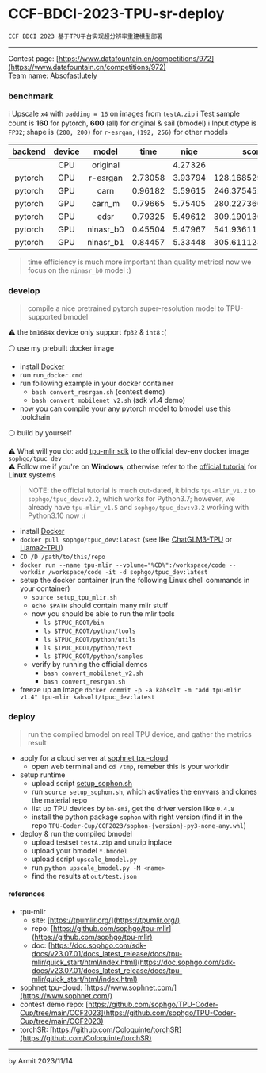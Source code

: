 # CCF-BDCI-2023-TPU-sr-deploy

    CCF BDCI 2023 基于TPU平台实现超分辨率重建模型部署

----

Contest page: [https://www.datafountain.cn/competitions/972](https://www.datafountain.cn/competitions/972)  
Team name: Absofastlutely  


### benchmark

ℹ Upscale `x4` with `padding = 16` on images from `testA.zip`
ℹ Test sample count is **160** for pytorch, **600** (all) for original & sail (bmodel)
ℹ Input dtype is `FP32`; shape is `(200, 200)` for `r-esrgan`, `(192, 256)` for other models

| backend | device | model | time | niqe | score |
| :-: | :-: | :-: | :-: | :-: | :-: |
|         | CPU | original  |         | 4.27326 |  |
| pytorch | GPU | r-esrgan  | 2.73058 | 3.93794 | 128.168529838589 |
| pytorch | GPU | carn      | 0.96182 | 5.59615 | 246.375452070004 |
| pytorch | GPU | carn_m    | 0.79665 | 5.75405 | 280.227360568978 |
| pytorch | GPU | edsr      | 0.79325 | 5.49612 | 309.190130993299 |
| pytorch | GPU | ninasr_b0 | 0.45504 | 5.47967 | 541.936112691118 |
| pytorch | GPU | ninasr_b1 | 0.84457 | 5.33448 | 305.611128201859 |

> time efficiency is much more important than quality metrics!
> now we focus on the `ninasr_b0` model :)


### develop

> compile a nice pretrained pytorch super-resolution model to TPU-supported bmodel

⚠ the `bm1684x` device only support `fp32` & `int8` :(

⚪ use my prebuilt docker image

- install [Docker](https://docs.docker.com/get-docker/)
- run `run_docker.cmd`
- run following example in your docker container
  - `bash convert_resrgan.sh` (contest demo)
  - `bash convert_mobilenet_v2.sh` (sdk v1.4 demo)
- now you can compile your any pytorch model to bmodel use this toolchain

⚪ build by yourself

⚠ What will you do: add [tpu-mlir sdk](https://github.com/sophgo/tpu-mlir) to the official dev-env docker image `sophgo/tpuc_dev`  
⚠ Follow me if you're on **Windows**, otherwise refer to the [official tutorial](https://github.com/sophgo/TPU-Coder-Cup/tree/main/CCF2023#13-%E9%85%8D%E7%BD%AE%E5%BC%80%E5%8F%91%E7%8E%AF%E5%A2%83) for **Linux** systems  

> NOTE: the official tutorial is much out-dated, it binds `tpu-mlir_v1.2` to `sophgo/tpuc_dev:v2.2`, which works for Python3.7; however, we already have `tpu-mlir_v1.5` and `sophgo/tpuc_dev:v3.2` working with Python3.10 now :(

- install [Docker](https://docs.docker.com/get-docker/)
- `docker pull sophgo/tpuc_dev:latest` (see like [ChatGLM3-TPU](https://github.com/sophgo/ChatGLM3-TPU) or [Llama2-TPU](https://github.com/sophgo/Llama2-TPU))
- `CD /D /path/to/this/repo`
- `docker run --name tpu-mlir --volume="%CD%":/workspace/code --workdir /workspace/code -it -d sophgo/tpuc_dev:latest`
- setup the docker container (run the following Linux shell commands in your container)
  - `source setup_tpu_mlir.sh`
  - `echo $PATH` should contain many mlir stuff
  - now you should be able to run the mlir tools
    - `ls $TPUC_ROOT/bin`
    - `ls $TPUC_ROOT/python/tools`
    - `ls $TPUC_ROOT/python/utils`
    - `ls $TPUC_ROOT/python/test`
    - `ls $TPUC_ROOT/python/samples`
  - verify by running the official demos
    - `bash convert_mobilenet_v2.sh`
    - `bash convert_resrgan.sh`
- freeze up an image `docker commit -p -a kahsolt -m "add tpu-mlir v1.4" tpu-mlir kahsolt/tpuc_dev:latest`


### deploy

> run the compiled bmodel on real TPU device, and gather the metrics result

- apply for a cloud server at [sophnet tpu-cloud](https://www.sophnet.com/)
  - open web terminal and `cd /tmp`, remeber this is your workdir
- setup runtime
  - upload script [setup_sophon.sh](setup_sophon.sh)
  - run `source setup_sophon.sh`, which activaties the envvars and clones the material repo
  - list up TPU devices by `bm-smi`, get the driver version like `0.4.8`
  - install the python package `sophon` with right version (find it in the repo `TPU-Coder-Cup/CCF2023/sophon-{version}-py3-none-any.whl`)
- deploy & run the compiled bmodel
  - upload testset `testA.zip` and unzip inplace
  - upload your bmodel `*.bmodel`
  - upload script `upscale_bmodel.py`
  - run `python upscale_bmodel.py -M <name>`
  - find the results at `out/test.json`


#### references

- tpu-mlir
  - site: [https://tpumlir.org/](https://tpumlir.org/)
  - repo: [https://github.com/sophgo/tpu-mlir](https://github.com/sophgo/tpu-mlir)
  - doc: [https://doc.sophgo.com/sdk-docs/v23.07.01/docs_latest_release/docs/tpu-mlir/quick_start/html/index.html](https://doc.sophgo.com/sdk-docs/v23.07.01/docs_latest_release/docs/tpu-mlir/quick_start/html/index.html)
- sophnet tpu-cloud: [https://www.sophnet.com/](https://www.sophnet.com/)
- contest demo repo: [https://github.com/sophgo/TPU-Coder-Cup/tree/main/CCF2023](https://github.com/sophgo/TPU-Coder-Cup/tree/main/CCF2023)
- torchSR: [https://github.com/Coloquinte/torchSR](https://github.com/Coloquinte/torchSR)

----
by Armit
2023/11/14
